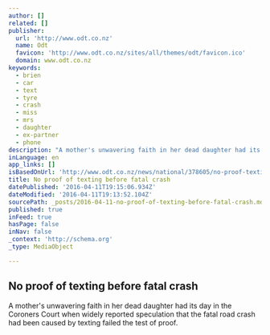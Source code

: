 ```yaml
---
author: []
related: []
publisher:
  url: 'http://www.odt.co.nz'
  name: Odt
  favicon: 'http://www.odt.co.nz/sites/all/themes/odt/favicon.ico'
  domain: www.odt.co.nz
keywords:
  - brien
  - car
  - text
  - tyre
  - crash
  - miss
  - mrs
  - daughter
  - ex-partner
  - phone
description: "A mother's unwavering faith in her dead daughter had its day in the Coroners Court when widely reported speculation that the fatal road crash had been caused by texting failed the test of proof."
inLanguage: en
app_links: []
isBasedOnUrl: 'http://www.odt.co.nz/news/national/378605/no-proof-texting-fatal-crash'
title: No proof of texting before fatal crash
datePublished: '2016-04-11T19:15:06.934Z'
dateModified: '2016-04-11T19:13:52.104Z'
sourcePath: _posts/2016-04-11-no-proof-of-texting-before-fatal-crash.md
published: true
inFeed: true
hasPage: false
inNav: false
_context: 'http://schema.org'
_type: MediaObject

---
```

<article style=""><h1>No proof of texting before fatal crash</h1><p>A mother's unwavering faith in her dead daughter had its day in the Coroners Court when widely reported speculation that the fatal road crash had been caused by texting failed the test of proof.</p></article>